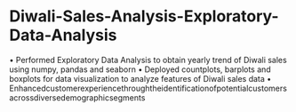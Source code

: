 # Diwali-Sales-Analysis-Exploratory-Data-Analysis
• Performed Exploratory Data Analysis to obtain yearly trend of Diwali sales using numpy, pandas and seaborn 
• Deployed countplots, barplots and boxplots for data visualization to analyze features of Diwali sales data
• Enhancedcustomerexperiencethroughtheidentificationofpotentialcustomersacrossdiversedemographicsegments
